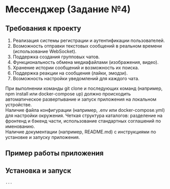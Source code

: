 # Мессенджер (Задание №4)

## Требования к проекту
1. Реализация системы регистрации и аутентификации пользователей.
2. Возможность отправки текстовых сообщений в реальном времени (использование WebSocket).
3. Поддержка создания групповых чатов.
4. Функциональность обмена медиафайлами (изображения, видео).
5. Хранение истории сообщений и возможность их поиска.
6. Поддержка реакции на сообщения (лайки, эмодзи).
7. Возможность настройки уведомлений для каждого чата.

При выполнении команды git clone и последующих команд (например, npm install или docker-compose up) должно происходить автоматическое развертывание и запуск приложения на локальном устройстве.  
Наличие файла конфигурации (например, .env или docker-compose.yml) для настройки окружения.
Четкая структура каталогов: разделение на фронтенд и бэкенд части, использование стандартных соглашений по именованию.  
Наличие документации (например, README.md) с инструкциями по установке и запуску приложения.  

## Пример работы приложения

## Установка и запуск
```sh
...
```

